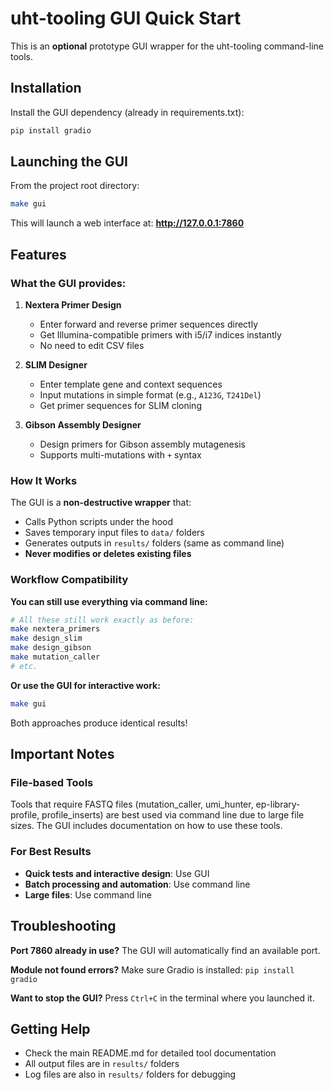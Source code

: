 # uht-tooling GUI Quick Start

This is an **optional** prototype GUI wrapper for the uht-tooling command-line tools.

## Installation

Install the GUI dependency (already in requirements.txt):
```bash
pip install gradio
```

## Launching the GUI

From the project root directory:
```bash
make gui
```

This will launch a web interface at: **http://127.0.0.1:7860**

## Features

### What the GUI provides:

1. **Nextera Primer Design**
   - Enter forward and reverse primer sequences directly
   - Get Illumina-compatible primers with i5/i7 indices instantly
   - No need to edit CSV files

2. **SLIM Designer** 
   - Enter template gene and context sequences
   - Input mutations in simple format (e.g., `A123G`, `T241Del`)
   - Get primer sequences for SLIM cloning

3. **Gibson Assembly Designer**
   - Design primers for Gibson assembly mutagenesis
   - Supports multi-mutations with `+` syntax

### How It Works

The GUI is a **non-destructive wrapper** that:
- Calls Python scripts under the hood
- Saves temporary input files to `data/` folders
- Generates outputs in `results/` folders (same as command line)
- **Never modifies or deletes existing files**

### Workflow Compatibility

**You can still use everything via command line:**
```bash
# All these still work exactly as before:
make nextera_primers
make design_slim
make design_gibson
make mutation_caller
# etc.
```

**Or use the GUI for interactive work:**
```bash
make gui
```

Both approaches produce identical results!

## Important Notes

### File-based Tools

Tools that require FASTQ files (mutation_caller, umi_hunter, ep-library-profile, profile_inserts) are best used via command line due to large file sizes. The GUI includes documentation on how to use these tools.

### For Best Results

- **Quick tests and interactive design**: Use GUI
- **Batch processing and automation**: Use command line
- **Large files**: Use command line

## Troubleshooting

**Port 7860 already in use?**
The GUI will automatically find an available port.

**Module not found errors?**
Make sure Gradio is installed: `pip install gradio`

**Want to stop the GUI?**
Press `Ctrl+C` in the terminal where you launched it.

## Getting Help

- Check the main README.md for detailed tool documentation
- All output files are in `results/` folders
- Log files are also in `results/` folders for debugging

